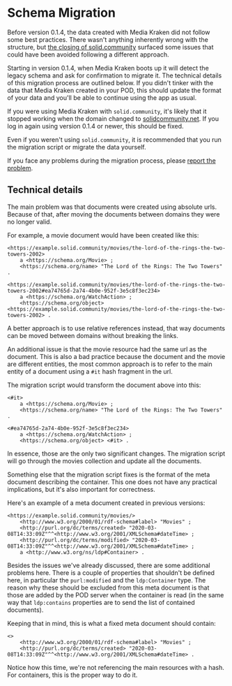# Schema Migration

Before version 0.1.4, the data created with Media Kraken did not follow some best practices. There wasn't anything inherently wrong with the structure, but [the closing of solid.community](https://gitlab.com/solid.community/proposals/-/issues/16) surfaced some issues that could have been avoided following a different approach.

Starting in version 0.1.4, when Media Kraken boots up it will detect the legacy schema and ask for confirmation to migrate it. The technical details of this migration process are outlined below. If you didn't tinker with the data that Media Kraken created in your POD, this should update the format of your data and you'll be able to continue using the app as usual.

If you were using Media Kraken with `solid.community`, it's likely that it stopped working when the domain changed to [solidcommunity.net](https://solidcommunity.net/). If you log in again using version 0.1.4 or newer, this should be fixed.

Even if you weren't using `solid.community`, it is recommended that you run the migration script or migrate the data yourself.

If you face any problems during the migration process, please [report the problem](https://github.com/NoelDeMartin/media-kraken/issues/new).

## Technical details

The main problem was that documents were created using absolute urls. Because of that, after moving the documents between domains they were no longer valid.

For example, a movie document would have been created like this:

```turtle
<https://example.solid.community/movies/the-lord-of-the-rings-the-two-towers-2002>
    a <https://schema.org/Movie> ;
    <https://schema.org/name> "The Lord of the Rings: The Two Towers" .

<https://example.solid.community/movies/the-lord-of-the-rings-the-two-towers-2002#ea74765d-2a74-4b0e-952f-3e5c8f3ec234>
    a <https://schema.org/WatchAction> ;
    <https://schema.org/object> <https://example.solid.community/movies/the-lord-of-the-rings-the-two-towers-2002> .
```

A better approach is to use relative references instead, that way documents can be moved between domains without breaking the links.

An additional issue is that the movie resource had the same url as the document. This is also a bad practice because the document and the movie are different entities, the most common approach is to refer to the main entity of a document using a `#it` hash fragment in the url.

The migration script would transform the document above into this:

```turtle
<#it>
    a <https://schema.org/Movie> ;
    <https://schema.org/name> "The Lord of the Rings: The Two Towers" .

<#ea74765d-2a74-4b0e-952f-3e5c8f3ec234>
    a <https://schema.org/WatchAction> ;
    <https://schema.org/object> <#it> .
```

In essence, those are the only two significant changes. The migration script will go through the movies collection and update all the documents.

Something else that the migration script fixes is the format of the meta document describing the container. This one does not have any practical implications, but it's also important for correctness.

Here's an example of a meta document created in previous versions:

```turtle
<https://example.solid.community/movies/>
    <http://www.w3.org/2000/01/rdf-schema#label> "Movies" ;
    <http://purl.org/dc/terms/created> "2020-03-08T14:33:09Z"^^<http://www.w3.org/2001/XMLSchema#dateTime> ;
    <http://purl.org/dc/terms/modified> "2020-03-08T14:33:09Z"^^<http://www.w3.org/2001/XMLSchema#dateTime> ;
    a <http://www.w3.org/ns/ldp#Container> .
```

Besides the issues we've already discussed, there are some additional problems here. There is a couple of properties that shouldn't be defined here, in particular the `purl:modified` and the `ldp:Container` type. The reason why these should be excluded from this meta document is that those are added by the POD server when the container is read (in the same way that `ldp:contains` properties are to send the list of contained documents).

Keeping that in mind, this is what a fixed meta document should contain:

```turtle
<>
    <http://www.w3.org/2000/01/rdf-schema#label> "Movies" ;
    <http://purl.org/dc/terms/created> "2020-03-08T14:33:09Z"^^<http://www.w3.org/2001/XMLSchema#dateTime> .
```

Notice how this time, we're not referencing the main resources with a hash. For containers, this is the proper way to do it.

